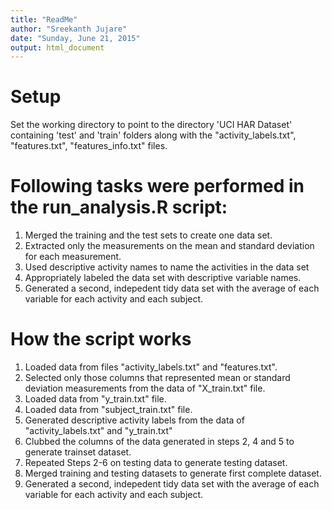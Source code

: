 ```yaml
---
title: "ReadMe"
author: "Sreekanth Jujare"
date: "Sunday, June 21, 2015"
output: html_document
---
```


# Setup
Set the working directory to point to the directory 'UCI HAR Dataset' containing 'test' and 'train' folders along with the "activity_labels.txt", "features.txt", "features_info.txt" files.

# Following tasks were performed in the run_analysis.R script:

1. Merged the training and the test sets to create one data set.
2. Extracted only the measurements on the mean and standard deviation for each measurement.
3. Used descriptive activity names to name the activities in the data set
4. Appropriately labeled the data set with descriptive variable names. 
5. Generated a second, indepedent tidy data set with the average of each variable for each activity and each subject.

# How the script works

1. Loaded data from files "activity_labels.txt" and "features.txt".
2. Selected only those columns that represented mean or standard deviation measurements from the data of "X_train.txt" file.
3. Loaded data from "y_train.txt" file. 
4. Loaded data from "subject_train.txt" file.
5. Generated descriptive activity labels from the data of "activity_labels.txt" and "y_train.txt"
6. Clubbed the columns of the data generated in steps 2, 4 and 5 to generate trainset dataset.
7. Repeated Steps 2-6 on testing data to generate testing dataset.
8. Merged training and testing datasets to generate first complete dataset.
9. Generated a second, indepedent tidy data set with the average of each variable for each activity and each subject.